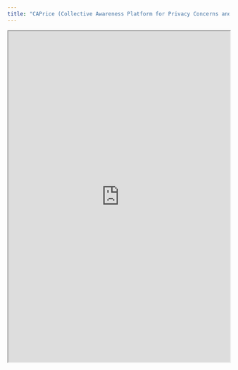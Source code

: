 ```yaml
---
title: "CAPrice (Collective Awareness Platform for Privacy Concerns and Expectations)"
---
```



<iframe height="750" width="100%" src="https://ewelton.github.io/ktest/wiki.html#CAPrice%20(Collective%20Awareness%20Platform%20for%20Privacy%20Concerns%20and%20Expectations)"></iframe>

